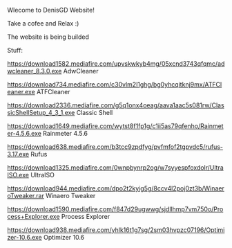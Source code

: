 Wlecome to DenisGD Website!

Take a cofee and Relax :)

The website is being builded


Stuff:


https://download1582.mediafire.com/upvskwkyb4mg/05xcnd3743qfqmc/adwcleaner_8.3.0.exe
AdwCleaner

https://download734.mediafire.com/c30vlm2l1ghg/bg0yhcqitknj9mx/ATFCleaner.exe
ATFCleaner

https://download2336.mediafire.com/g5q1onx4oeag/aava1aac5s081rw/ClassicShellSetup_4_3_1.exe
Classic Shell

https://download1649.mediafire.com/wytst8f1fp1g/c1ii5as79qfenho/Rainmeter-4.5.6.exe
Rainmeter 4.5.6

https://download638.mediafire.com/b3tcc9zpdfyg/pvfmfof2tgpvdc5/rufus-3.17.exe
Rufus

https://download1325.mediafire.com/0wnpbynrp2og/w7syyespfoxdolr/UltraISO.exe
UltraISO

https://download944.mediafire.com/dpo2t2kyig5g/8ccv4l2poj0zt3b/WinaeroTweaker.rar
Winaero Tweaker

https://download1590.mediafire.com/f847d29ugwwg/sjdllhmp7vm750o/Process+Explorer.exe
Process Explorer

https://download938.mediafire.com/yhlk16t1g7sg/2sm03hvpzc07196/Optimizer-10.6.exe
Optimizer 10.6
